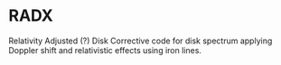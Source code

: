 # RADX
Relativity Adjusted (?) Disk 
Corrective code for disk spectrum applying Doppler shift and relativistic effects using iron lines.
